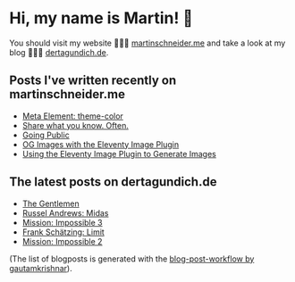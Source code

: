 # Hi, my name is Martin! 👋 
You should visit my website 👨🏼‍💻  [martinschneider.me](https://martinschneider.me) and take a look at my blog 🤷🏼‍♂️ [dertagundich.de](https://www.dertagundich.de).

## Posts I've written recently on martinschneider.me
<!-- MSME-POST-LIST:START -->
- [Meta Element: theme-color](https://martinschneider.me/articles/meta-tag-theme-color/)
- [Share what you know. Often.](https://martinschneider.me/articles/share-what-you-know-often/)
- [Going Public](https://martinschneider.me/articles/going-public/)
- [OG Images with the Eleventy Image Plugin](https://martinschneider.me/articles/og-images-with-the-eleventy-image-plugin/)
- [Using the Eleventy Image Plugin to Generate Images](https://martinschneider.me/articles/switching-to-eleventy-img-to-generate-images/)
<!-- MSME-POST-LIST:END -->

## The latest posts on dertagundich.de
<!-- DTUI-POST-LIST:START -->
- [The Gentlemen](https://www.dertagundich.de/2021/08/08/the-gentlemen/)
- [Russel Andrews: Midas](https://www.dertagundich.de/2021/08/04/russel-andrews-midas/)
- [Mission: Impossible 3](https://www.dertagundich.de/2021/07/30/mission-impossible-3/)
- [Frank Schätzing: Limit](https://www.dertagundich.de/2021/07/28/frank-schaetzing-limit/)
- [Mission: Impossible 2](https://www.dertagundich.de/2021/07/24/mission-impossible-2/)
<!-- DTUI-POST-LIST:END -->

(The list of blogposts is generated with the [blog-post-workflow by gautamkrishnar](https://github.com/gautamkrishnar/blog-post-workflow)).
